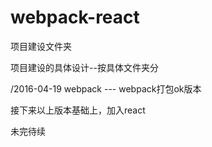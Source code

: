 # webpack-react
项目建设文件夹

项目建设的具体设计--按具体文件夹分

/2016-04-19 webpack --- webpack打包ok版本

接下来以上版本基础上，加入react


未完待续


